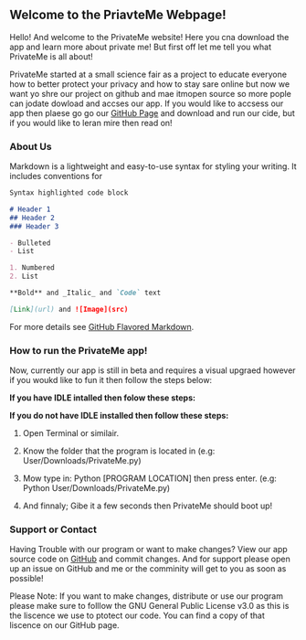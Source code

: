 
## Welcome to the PriavteMe Webpage!

Hello! And welcome to the PrivateMe website! Here you cna download the app and learn more about private me! But first off let me tell you what PrivateMe is all about!

PrivateMe started at a small science fair as a project to educate everyone how to better protect your privacy and how to stay sare online but now we want yo shre our project on github and mae itmopen source so more pople can jodate dowload and accses our app. If you would like to accsess our app then plaese go go our [GitHub Page](https://github.com/Topscientist/privateme.github.io/) and download and run our cide, but if you would like to leran mire then read on!

### About Us

Markdown is a lightweight and easy-to-use syntax for styling your writing. It includes conventions for

```markdown
Syntax highlighted code block

# Header 1
## Header 2
### Header 3

- Bulleted
- List

1. Numbered
2. List

**Bold** and _Italic_ and `Code` text

[Link](url) and ![Image](src)
```

For more details see [GitHub Flavored Markdown](https://guides.github.com/features/mastering-markdown/).

### How to run the PrivateMe app!

Now, currently our app is still in beta and requires a visual upgraed however if you woukd like to fun it then follow the steps below:

**If you have IDLE intalled then folow these steps:**

**If you do not have IDLE installed then follow these steps:**

1) Open Terminal or similair.

2) Know the folder that the program is located in (e.g: User/Downloads/PrivateMe.py)

3) Mow type in: Python [PROGRAM LOCATION] then press enter. (e.g: Python User/Downloads/PrivateMe.py)

4) And finnaly; Gibe it a few seconds then PrivateMe should boot up!

### Support or Contact

Having Trouble with our program or want to make changes?
View our app source code on [GitHub](https://github.com/Topscientist/privateme.github.io/) and commit changes. And for support please open up an issue on GitHub and me or the comminity will get to you as soon as possible!

Please Note: If you want to make changes, distribute or use our program please make sure to folllow the GNU General Public License v3.0 as this is the liscence we use to ptotect our code. You can find a copy of that liscence on our GitHub page.
